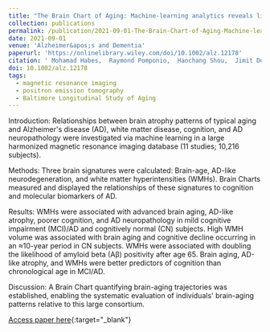 ```yaml
---
title: "The Brain Chart of Aging: Machine-learning analytics reveals links between brain aging, white matter disease, amyloid burden, and cognition in the iSTAGING consortium of 10,216 harmonized MR scans"
collection: publications
permalink: /publication/2021-09-01-The-Brain-Chart-of-Aging-Machine-learning-analytics-reveals-links-between-brain-aging-white-matter-disease-amyloid-burden-and-cognition-in-the-iSTAGING-consortium-of-10216-harmonized-MR-scans
date: 2021-09-01
venue: 'Alzheimer&apos;s and Dementia'
paperurl: 'https://onlinelibrary.wiley.com/doi/10.1002/alz.12178'
citation: ' Mohamad Habes,  Raymond Pomponio,  Haochang Shou,  Jimit Doshi,  Elizabeth Mamourian,  Guray Erus,  Ilya Nasrallah,  Lenore Launer,  Tanweer Rashid,  Murat Bilgel,  Yong Fan,  Jon Toledo,  Kristine Yaffe,  Aristeidis Sotiras,  Dhivya Srinivasan,  Mark Espeland,  Colin Masters,  Paul Maruff,  Jurgen Fripp,  Henry Völzk,  Sterling Johnson,  John Morris,  Marilyn Albert,  Michael Miller,  R Bryan,  Hans Grabe,  Susan Resnick,  David Wolk,  Christos Davatzikos, &quot;The Brain Chart of Aging: Machine-learning analytics reveals links between brain aging, white matter disease, amyloid burden, and cognition in the iSTAGING consortium of 10,216 harmonized MR scans.&quot; Alzheimer&amp;apos;s and Dementia, 2021.'
doi: 10.1002/alz.12178
tags:
  - magnetic resonance imaging
  - positron emission tomography
  - Baltimore Longitudinal Study of Aging
---
```


Introduction: Relationships between brain atrophy patterns of typical aging and Alzheimer's disease (AD), white matter disease, cognition, and AD neuropathology were investigated via machine learning in a large harmonized magnetic resonance imaging database (11 studies; 10,216 subjects).

Methods: Three brain signatures were calculated: Brain-age, AD-like neurodegeneration, and white matter hyperintensities (WMHs). Brain Charts measured and displayed the relationships of these signatures to cognition and molecular biomarkers of AD.

Results: WMHs were associated with advanced brain aging, AD-like atrophy, poorer cognition, and AD neuropathology in mild cognitive impairment (MCI)/AD and cognitively normal (CN) subjects. High WMH volume was associated with brain aging and cognitive decline occurring in an ≈10-year period in CN subjects. WMHs were associated with doubling the likelihood of amyloid beta (Aβ) positivity after age 65. Brain aging, AD-like atrophy, and WMHs were better predictors of cognition than chronological age in MCI/AD.

Discussion: A Brain Chart quantifying brain-aging trajectories was established, enabling the systematic evaluation of individuals' brain-aging patterns relative to this large consortium.

[Access paper here](https://onlinelibrary.wiley.com/doi/10.1002/alz.12178){:target="_blank"}
